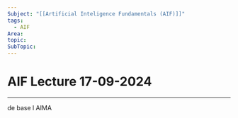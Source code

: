 ```yaml
---
Subject: "[[Artificial Inteligence Fundamentals (AIF)]]"
tags:
  - AIF
Area: 
topic: 
SubTopic: 
---
```


# AIF Lecture 17-09-2024
---


de base l AIMA